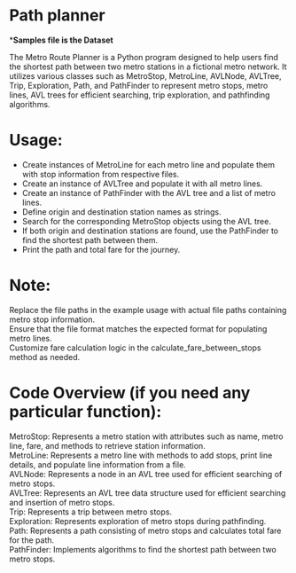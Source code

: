 # Path planner

***Samples file is the Dataset** </br>

The Metro Route Planner is a Python program designed to help users find the shortest path between two metro stations in a fictional metro network. It utilizes various classes such as MetroStop, MetroLine, AVLNode, AVLTree, Trip, Exploration, Path, and PathFinder to represent metro stops, metro lines, AVL trees for efficient searching, trip exploration, and pathfinding algorithms.


# **Usage:**
- Create instances of MetroLine for each metro line and populate them with stop information from respective files.</br>
- Create an instance of AVLTree and populate it with all metro lines.</br>
- Create an instance of PathFinder with the AVL tree and a list of metro lines.</br>
- Define origin and destination station names as strings.</br>
- Search for the corresponding MetroStop objects using the AVL tree.</br>
- If both origin and destination stations are found, use the PathFinder to find the shortest path between them.</br>
- Print the path and total fare for the journey.</br>

# **Note:**
Replace the file paths in the example usage with actual file paths containing metro stop information.</br>
Ensure that the file format matches the expected format for populating metro lines.</br>
Customize fare calculation logic in the calculate_fare_between_stops method as needed.

# Code Overview (if you need any particular function):

MetroStop: Represents a metro station with attributes such as name, metro line, fare, and methods to retrieve station information.</br>
MetroLine: Represents a metro line with methods to add stops, print line details, and populate line information from a file.</br>
AVLNode: Represents a node in an AVL tree used for efficient searching of metro stops.</br>
AVLTree: Represents an AVL tree data structure used for efficient searching and insertion of metro stops.</br>
Trip: Represents a trip between metro stops.</br>
Exploration: Represents exploration of metro stops during pathfinding.</br>
Path: Represents a path consisting of metro stops and calculates total fare for the path.</br>
PathFinder: Implements algorithms to find the shortest path between two metro stops.

